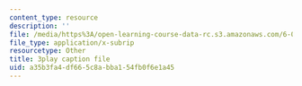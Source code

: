 ```yaml
---
content_type: resource
description: ''
file: /media/https%3A/open-learning-course-data-rc.s3.amazonaws.com/6-042j-mathematics-for-computer-science-fall-2010/a35b3fa4df665c8abba154fb0f6e1a45_56iFMY8QW2k.srt
file_type: application/x-subrip
resourcetype: Other
title: 3play caption file
uid: a35b3fa4-df66-5c8a-bba1-54fb0f6e1a45
---
```

